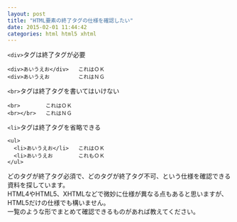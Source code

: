 ```yaml
---
layout: post
title: "HTML要素の終了タグの仕様を確認したい"
date: 2015-02-01 11:44:42
categories: html html5 xhtml
---
```

<p><code>&lt;div&gt;</code>タグは終了タグが必要</p>

<pre><code>&lt;div&gt;あいうえお&lt;/div&gt;   これはＯＫ
&lt;div&gt;あいうえお         これはＮＧ
</code></pre>

<p><code>&lt;br&gt;</code>タグは終了タグを書いてはいけない</p>

<pre><code>&lt;br&gt;        これはＯＫ
&lt;br&gt;&lt;/br&gt;   これはＮＧ
</code></pre>

<p><code>&lt;li&gt;</code>タグは終了タグを省略できる</p>

<pre><code>&lt;ul&gt;
  &lt;li&gt;あいうえお&lt;/li&gt;   これはＯＫ
  &lt;li&gt;あいうえお        これもＯＫ
&lt;/ul&gt;
</code></pre>

<p>どのタグが終了タグ必須で、どのタグが終了タグ不可、という仕様を確認できる資料を探しています。<br>
HTML4やHTML5、XHTMLなどで微妙に仕様が異なる点もあると思いますが、HTML5だけの仕様でも構いません。<br>
一覧のような形でまとめて確認できるものがあれば教えてください。</p>
